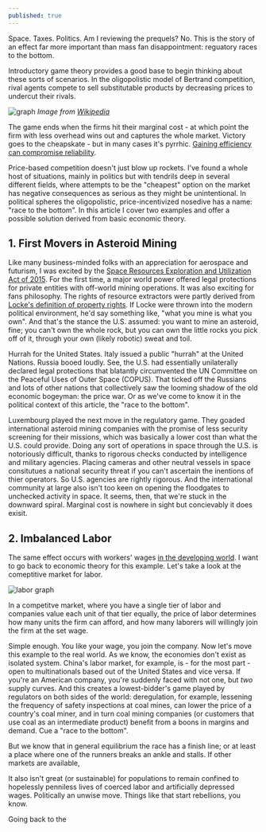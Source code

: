 ```yaml
---
published: true
---
```

Space. Taxes. Politics. Am I reviewing the prequels? No. This is the story of an effect far more important than mass fan disappointment: reguatory races to the bottom.

Introductory game theory provides a good base to begin thinking about these sorts of scenarios. In the oligopolistic model of Bertrand competition, rival agents compete to sell substitutable products by decreasing prices to undercut their rivals. 

![graph]({{site.baseurl}}/images/s.png)
_Image from [Wikipedia](https://www.google.co.il/url?sa=i&rct=j&q=&esrc=s&source=images&cd=&cad=rja&uact=8&ved=0ahUKEwj819-Or9zYAhWKYlAKHShFCwAQjRwIBw&url=https%3A%2F%2Fen.wikipedia.org%2Fwiki%2FBertrand_competition&psig=AOvVaw2Fehb01iu68LElQk1CryNo&ust=1516188142118005)_

The game ends when the firms hit their marginal cost - at which point the firm with less overhead wins out and captures the whole market. Victory goes to the cheapskate - but in many cases it's pyrrhic. [Gaining efficiency can compromise reliability](https://timeline.com/spacex-musk-rocket-failures-c22975218fbe).

Price-based competition doesn't just blow up rockets. I've found a whole host of situations, mainly in politics but with tendrils deep in several different fields, where attempts to be the "cheapest" option on the market has negative consequences as serious as they might be unintentional. In political spheres the oligopolistic, price-incentivized nosedive has a name: "race to the bottom". In this article I cover two examples and offer a possible solution derived from basic economic theory.

## 1. First Movers in Asteroid Mining
Like many business-minded folks with an appreciation for aerospace and futurism, I was excited by the [Space Resources Exploration and Utilization Act of 2015](https://www.congress.gov/bill/114th-congress/house-bill/1508). For the first time, a major world power offered legal protections for private entities with off-world mining operations. It was also exciting for fans philosophy. The rights of resource extractors were partly derived from [Locke's definition of property rights](https://plato.stanford.edu/entries/locke-political/#Pro). If Locke were thrown into the modern political environment, he'd say something like, "what you mine is what you own". And that's the stance the U.S. assumed: you want to mine an asteroid, fine; you can't own the whole rock, but you can own the little rocks you pick off of it, through your own (likely robotic) sweat and toil.

Hurrah for the United States. Italy issued a public "hurrah" at the United Nations. Russia booed loudly. See, the U.S. had essentially unilaterally declared legal protections that blatantly circumvented the UN Committee on the Peaceful Uses of Outer Space (COPUS). That ticked off the Russians and lots of other nations that collectively saw the looming shadow of the old economic bogeyman: the price war. Or as we've come to know it in the political context of this article, the "race to the bottom".

Luxembourg played the next move in the regulatory game. They goaded international asteroid mining companies with the promise of less security screening for their missions, which was basically a lower cost than what the U.S. could provide. Doing any sort of operations in space through the U.S. is notoriously difficult, thanks to rigorous checks conducted by intelligence and military agencies. Placing cameras and other neutral vessels in space consitutues a national security threat if you can't ascertain the inentions of thier operators. So U.S. agencies are rightly rigorous. And the international community at large also isn't too keen on opening the floodgates to unchecked activity in space. It seems, then, that we're stuck in the downward spiral. Marginal cost is nowhere in sight but concievably it does exisit.

## 2. Imbalanced Labor
The same effect occurs with workers' wages [in the developing world](https://www.sciencedirect.com/science/article/pii/S0185166717300115). I want to go back to economic theory for this example. Let's take a look at the comeptitive market for labor.

![labor graph]({{site.baseurl}}/images/labor.gif)

In a competitve market, where you have a single tier of labor and companies value each unit of that tier equally, the price of labor determines how many units the firm can afford, and how many laborers will willingly join the firm at the set wage.

Simple enough. You like your wage, you join the company. Now let's move this example to the real world. As we know, the economies don't exist as isolated system. China's labor market, for example, is - for the most part - open to multinationals based out of the United States and vice versa. If you're an American company, you're suddenly faced with not one, but _two_ supply curves. And this creates a lowest-bidder's game played by regulators on both sides of the world: deregulation, for example, lessening the frequency of safety inspections at coal mines, can lower the price of a country's coal miner, and in turn coal mining companies (or customers that use coal as an intermediate product) benefit from a boons in margins and demand. Cue a "race to the bottom".

But we know that in general equilibrium the race has a finish line; or at least a place where one of the runners breaks an ankle and stalls. If other markets are available, 

It also isn't great (or sustainable) for populations to remain confined to hopelessly penniless lives of coerced labor and artificially depressed wages. Politically an unwise move. Things like that start rebellions, you know.

Going back to the 
